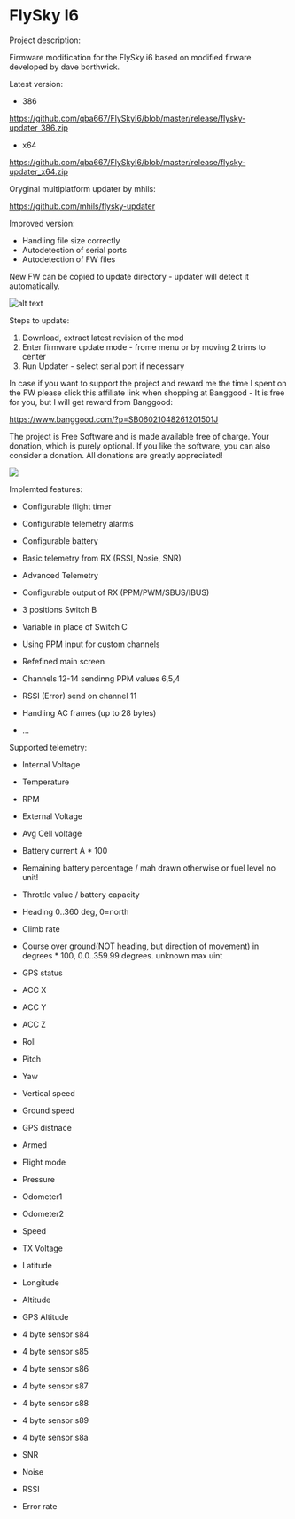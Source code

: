 # FlySky I6 
Project description:

Firmware modification for the FlySky i6 based on modified firware developed by dave borthwick.

Latest version:

 * 386
 
https://github.com/qba667/FlySkyI6/blob/master/release/flysky-updater_386.zip
 * x64
 
https://github.com/qba667/FlySkyI6/blob/master/release/flysky-updater_x64.zip

Oryginal multiplatform updater by mhils:

https://github.com/mhils/flysky-updater

Improved version:
* Handling file size correctly
* Autodetection of serial ports
* Autodetection of FW files

New FW can be copied to update directory - updater will detect it automatically.

![alt text](https://github.com/qba667/FlySkyI6/blob/master/update.png)

Steps to update:
1. Download, extract latest revision of the mod
2. Enter firmware update mode - frome menu or by moving 2 trims to center
3. Run Updater - select serial port if necessary


In case if you want to support the project and reward me the time I spent on the FW please click this affiliate link when shopping at Banggood - It is free for you, but I will get reward from Banggood: 

https://www.banggood.com/?p=SB06021048261201501J

The project is Free Software and is made available free of charge. Your donation, which is purely optional.
If you like the software, you can also consider a donation.
All donations are greatly appreciated!

[<img src="https://www.paypalobjects.com/en_US/GB/i/btn/btn_donateCC_LG.gif">](https://www.paypal.com/cgi-bin/webscr?cmd=_s-xclick&hosted_button_id=6VSPPYLRMBQDC)


Implemted features:

* Configurable flight timer

* Configurable telemetry alarms

* Configurable battery 

* Basic telemetry from RX (RSSI, Nosie, SNR)

* Advanced Telemetry

* Configurable output of RX (PPM/PWM/SBUS/IBUS) 

* 3 positions Switch B

* Variable in place of Switch C

* Using PPM input for custom channels

* Refefined main screen

* Channels 12-14 sendinng PPM values 6,5,4

* RSSI (Error) send on channel 11

* Handling AC frames (up to 28 bytes)

* ...

Supported telemetry:

* Internal Voltage

* Temperature

* RPM

* External Voltage

* Avg Cell voltage

* Battery current A * 100

* Remaining battery percentage / mah drawn otherwise or fuel level no unit!

* Throttle value / battery capacity

* Heading  0..360 deg, 0=north 

* Climb rate

* Course over ground(NOT heading, but direction of movement) in degrees * 100, 0.0..359.99 degrees. unknown max uint

* GPS status

* ACC X

* ACC Y

* ACC Z

* Roll

* Pitch

* Yaw

* Vertical speed

* Ground speed

* GPS distnace

* Armed 

* Flight mode

* Pressure

* Odometer1

* Odometer2

* Speed

* TX Voltage

* Latitude

* Longitude

* Altitude 

* GPS Altitude

* 4 byte sensor s84

* 4 byte sensor s85

* 4 byte sensor s86

* 4 byte sensor s87

* 4 byte sensor s88

* 4 byte sensor s89

* 4 byte sensor s8a

* SNR

* Noise

* RSSI

* Error rate
